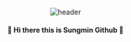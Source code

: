 <div align="center">
  
![header](https://capsule-render.vercel.app/api?type=Waving&text=Wellcome!!)

####  :wave: Hi there this is Sungmin Github 👋


<br/>
<br/>
</div>



<!--
**LionH2ad/LionH2ad** is a ✨ _special_ ✨ repository because its `README.md` (this file) appears on your GitHub profile.

Here are some ideas to get you started:

- 🔭 I’m currently working on ...
- 🌱 I’m currently learning ...
- 👯 I’m looking to collaborate on ...
- 🤔 I’m looking for help with ...
- 💬 Ask me about ...
- 📫 How to reach me: ...
- 😄 Pronouns: ...
- ⚡ Fun fact: ...
-->
